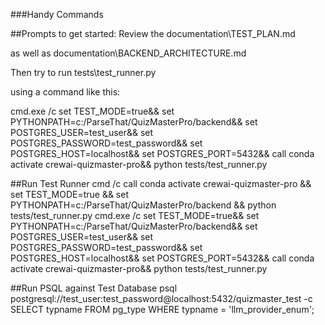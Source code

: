 ###Handy Commands

##Prompts to get started:
Review the 
documentation\TEST_PLAN.md

as well as 
documentation\BACKEND_ARCHITECTURE.md

Then try to run 
tests\test_runner.py

using a command like this:

cmd.exe /c set TEST_MODE=true&& set PYTHONPATH=c:/ParseThat/QuizMasterPro/backend&& set POSTGRES_USER=test_user&& set POSTGRES_PASSWORD=test_password&& set POSTGRES_HOST=localhost&& set POSTGRES_PORT=5432&& call conda activate crewai-quizmaster-pro&& python tests/test_runner.py



##Run Test Runner
cmd /c call conda activate crewai-quizmaster-pro && set TEST_MODE=true && set PYTHONPATH=c:/ParseThat/QuizMasterPro/backend && python tests/test_runner.py
cmd.exe /c set TEST_MODE=true&& set PYTHONPATH=c:/ParseThat/QuizMasterPro/backend&& set POSTGRES_USER=test_user&& set POSTGRES_PASSWORD=test_password&& set POSTGRES_HOST=localhost&& set POSTGRES_PORT=5432&& call conda activate crewai-quizmaster-pro&& python tests/test_runner.py


##Run PSQL against Test Database
psql postgresql://test_user:test_password@localhost:5432/quizmaster_test -c SELECT typname FROM pg_type WHERE typname = 'llm_provider_enum';